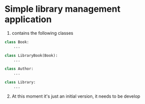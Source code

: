 # Simple library management application

1. contains the following classes
```python
class Book:
    ...

class LibraryBook(Book):
    ...

class Author:
    ...

class Library:
    ...
```
2. At this moment it's just an initial version, it needs to be develop
